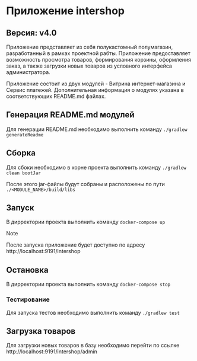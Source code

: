 # Приложение intershop
## Версия: v4.0
Приложение представляет из себя полукастомный полумагазин, разработанный в рамках проектной рабты.
Приложение предоставляет возможность просмотра товаров, формирования корзины, оформления заказ, а также загрузки новых товаров из условного интерфейса администратора.

Приложение состоит из двух модулей - Витрина интернет-магазина и Сервис платежей. Дополнительная информация о модулях указана в соответствующих README.md файлах.

## Генерация README.md модулей
Для генерации README.md необходимо выполнить команду `./gradlew generateReadme`

## Сборка
Для сбоки необходимо в корне проекта выполнить команду    `./gradlew clean bootJar`

После этого jar-файлы будут собраны и расположены по пути `./<MODULE_NAME>/build/libs`

## Запуск
В дирректории проекта выполнить команду `docker-compose up`
> [!NOTE]
>После запуска приложение будет доступно по адресу http://localhost:9191/intershop

## Остановка
В дирректории проекта выполнить команду `docker-compose stop`

### Тестирование
Для запуска тестов необходимо выполнить команду `./gradlew test`

## Загрузка товаров
Для загрузки новых товаров в базу необходимо перейти по ссылке http://localhost:9191/intershop/admin